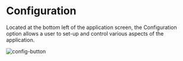 # Configuration

Located at the bottom left of the application screen, the Configuration option allows a user to set-up and control various aspects of the application. 

![config-button](\images\config-button.png)

 

